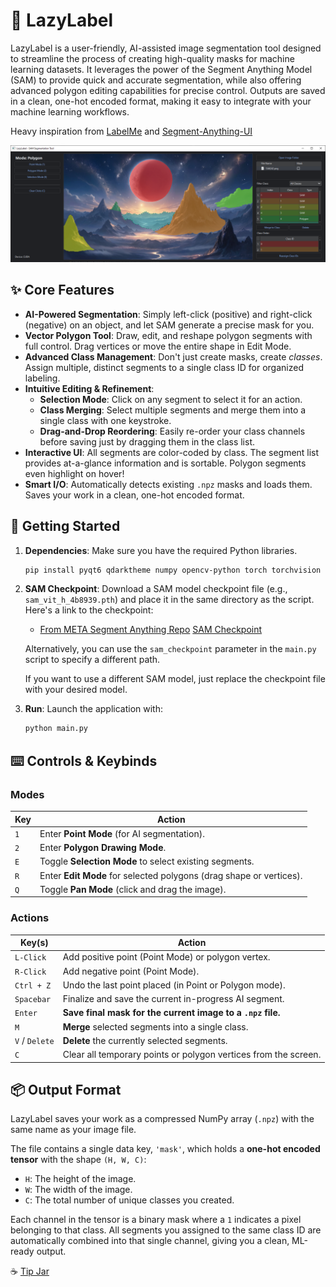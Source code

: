 # 🎨 LazyLabel
LazyLabel is a user-friendly, AI-assisted image segmentation tool designed to streamline the process of creating high-quality masks for machine learning datasets. It leverages the power of the Segment Anything Model (SAM) to provide quick and accurate segmentation, while also offering advanced polygon editing capabilities for precise control. Outputs are saved in a clean, one-hot encoded format, making it easy to integrate with your machine learning workflows.

Heavy inspiration from [LabelMe](https://github.com/wkentaro/labelme?tab=readme-ov-file#installation) and [Segment-Anything-UI](https://github.com/branislavhesko/segment-anything-ui/tree/main)

![LazyLabel Screenshot](demo_pictures/gui.PNG)

## ✨ Core Features

* **AI-Powered Segmentation**: Simply left-click (positive) and right-click (negative) on an object, and let SAM generate a precise mask for you.
* **Vector Polygon Tool**: Draw, edit, and reshape polygon segments with full control. Drag vertices or move the entire shape in Edit Mode.
* **Advanced Class Management**: Don't just create masks, create *classes*. Assign multiple, distinct segments to a single class ID for organized labeling.
* **Intuitive Editing & Refinement**:
    * **Selection Mode**: Click on any segment to select it for an action.
    * **Class Merging**: Select multiple segments and merge them into a single class with one keystroke.
    * **Drag-and-Drop Reordering**: Easily re-order your class channels before saving just by dragging them in the class list.
* **Interactive UI**: All segments are color-coded by class. The segment list provides at-a-glance information and is sortable. Polygon segments even highlight on hover!
* **Smart I/O**: Automatically detects existing `.npz` masks and loads them. Saves your work in a clean, one-hot encoded format.

## 🚀 Getting Started

1.  **Dependencies**: Make sure you have the required Python libraries.
    ```bash
    pip install pyqt6 qdarktheme numpy opencv-python torch torchvision segment-anything scipy
    ```
2.  **SAM Checkpoint**: Download a SAM model checkpoint file (e.g., `sam_vit_h_4b8939.pth`) and place it in the same directory as the script. Here's a link to the checkpoint:
    - [From META Segment Anything Repo](https://github.com/facebookresearch/segment-anything) [SAM Checkpoint](https://dl.fbaipublicfiles.com/segment_anything/sam_vit_h_4b8939.pth)

    Alternatively, you can use the `sam_checkpoint` parameter in the `main.py` script to specify a different path.

    If you want to use a different SAM model, just replace the checkpoint file with your desired model.
3.  **Run**: Launch the application with:
    ```bash
    python main.py
    ```

## ⌨️ Controls & Keybinds

### Modes
| Key | Action |
|---|---|
| `1` | Enter **Point Mode** (for AI segmentation). |
| `2` | Enter **Polygon Drawing Mode**. |
| `E` | Toggle **Selection Mode** to select existing segments. |
| `R` | Enter **Edit Mode** for selected polygons (drag shape or vertices). |
| `Q` | Toggle **Pan Mode** (click and drag the image). |

### Actions
| Key(s) | Action |
|---|---|
| `L-Click` | Add positive point (Point Mode) or polygon vertex. |
| `R-Click` | Add negative point (Point Mode). |
| `Ctrl + Z` | Undo the last point placed (in Point or Polygon mode). |
| `Spacebar` | Finalize and save the current in-progress AI segment. |
| `Enter` | **Save final mask for the current image to a `.npz` file.** |
| `M` | **Merge** selected segments into a single class. |
| `V` / `Delete` | **Delete** the currently selected segments. |
| `C` | Clear all temporary points or polygon vertices from the screen. |

## 📦 Output Format

LazyLabel saves your work as a compressed NumPy array (`.npz`) with the same name as your image file.

The file contains a single data key, `'mask'`, which holds a **one-hot encoded tensor** with the shape `(H, W, C)`:
* `H`: The height of the image.
* `W`: The width of the image.
* `C`: The total number of unique classes you created.

Each channel in the tensor is a binary mask where a `1` indicates a pixel belonging to that class. All segments you assigned to the same class ID are automatically combined into that single channel, giving you a clean, ML-ready output.

☕
[Tip Jar](coff.ee/dnzckn)
